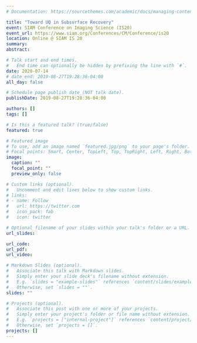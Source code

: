 ```yaml
---
# Documentation: https://sourcethemes.com/academic/docs/managing-content/

title: "Toward UQ in Subsurface Recovery"
event: SIAM Conference on Imaging Science (IS20) 
event_url: https://www.siam.org/Conferences/CM/Conference/is20
location: Online @ SIAM IS 20
summary:
abstract:

# Talk start and end times.
#   End time can optionally be hidden by prefixing the line with `#`.
date: 2020-07-14
# date_end: 2019-08-27T19:28:36-04:00
all_day: false

# Schedule page publish date (NOT talk date).
publishDate: 2019-08-27T19:28:36-04:00

authors: []
tags: []

# Is this a featured talk? (true/false)
featured: true

# Featured image
# To use, add an image named `featured.jpg/png` to your page's folder. 
# Focal points: Smart, Center, TopLeft, Top, TopRight, Left, Right, BottomLeft, Bottom, BottomRight.
image:
  caption: ""
  focal_point: ""
  preview_only: false

# Custom links (optional).
#   Uncomment and edit lines below to show custom links.
# links:
# - name: Follow
#   url: https://twitter.com
#   icon_pack: fab
#   icon: twitter

# Optional filename of your slides within your talk's folder or a URL.
url_slides:

url_code:
url_pdf:
url_video:

# Markdown Slides (optional).
#   Associate this talk with Markdown slides.
#   Simply enter your slide deck's filename without extension.
#   E.g. `slides = "example-slides"` references `content/slides/example-slides.md`.
#   Otherwise, set `slides = ""`.
slides: ""

# Projects (optional).
#   Associate this post with one or more of your projects.
#   Simply enter your project's folder or file name without extension.
#   E.g. `projects = ["internal-project"]` references `content/project/deep-learning/index.md`.
#   Otherwise, set `projects = []`.
projects: []
---
```

